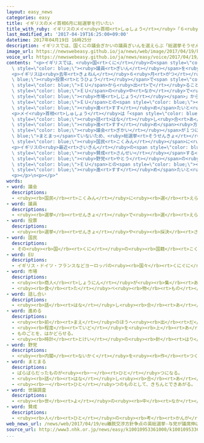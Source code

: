 ```yaml
---
layout: easy_news
categories: easy
title: イギリスのメイ首相6月に総選挙を行いたい
title_with_ruby: イギリスのメイ<ruby>首相<rt>しゅしょう</rt></ruby>「６<ruby>月<rt>がつ</rt></ruby>に<ruby>総選挙<rt>そうせんきょ</rt></ruby>を<ruby>行<rt>おこな</rt></ruby>いたい」
last_modified_at: '2017-04-19T16:25:00+09:00'
datetime: 2017年04月19日 16時25分
description: イギリスでは、国くにの議会ぎかいの議員ぎいんを選えらぶ「総選挙そうせんきょ」を２０２０年ねんに行おこなう予定よていでした。
image_url: https://newswebeasy.github.io/ja/news/web/image/2017/04/19/k10010953361000.jpg
voice_url: https://newswebeasy.github.io/ja/news/easy/voice/2017/04/19/k10010953361000.mp3
contents: "<p>イギリスでは、<ruby>国<rt>くに</rt></ruby>の<span style=\"color: blue;\"><ruby>議会<rt>ぎかい</rt></ruby></span>の<span\
  \ style=\"color: blue;\"><ruby>議員<rt>ぎいん</rt></ruby></span>を<ruby>選<rt>えら</rt></ruby>ぶ「<ruby>総選挙<rt>そうせんきょ</rt></ruby>」を２０２０<ruby>年<rt>ねん</rt></ruby>に<ruby>行<rt>おこな</rt></ruby>う<ruby>予定<rt>よてい</rt></ruby>でした。しかし、メイ<ruby>首相<rt>しゅしょう</rt></ruby>は１８<ruby>日<rt>にち</rt></ruby>、<ruby>今年<rt>ことし</rt></ruby>６<ruby>月<rt>がつ</rt></ruby><ruby>８日<rt>ようか</rt></ruby>に<ruby>総選挙<rt>そうせんきょ</rt></ruby>を<ruby>行<rt>おこな</rt></ruby>いたいと<ruby>言<rt>い</rt></ruby>いました。</p>\n\
  <p>イギリスは<ruby>去年<rt>きょねん</rt></ruby>６<ruby>月<rt>がつ</rt></ruby>、<span style=\"color:\
  \ blue;\"><ruby>投票<rt>とうひょう</rt></ruby></span>で<span style=\"color: blue;\"><ruby>国民<rt>こくみん</rt></ruby></span>に<ruby>意見<rt>いけん</rt></ruby>を<ruby>聞<rt>き</rt></ruby>いて、<span\
  \ style=\"color: blue;\">ＥＵ</span>から<ruby>出<rt>で</rt></ruby>ることを<ruby>決<rt>き</rt></ruby>めました。メイ<ruby>首相<rt>しゅしょう</rt></ruby>は、<span\
  \ style=\"color: blue;\">ＥＵ</span>の<ruby>中<rt>なか</rt></ruby>で<ruby>自由<rt>じゆう</rt></ruby>に<ruby>貿易<rt>ぼうえき</rt></ruby>ができる「１つの<span\
  \ style=\"color: blue;\"><ruby>市場<rt>しじょう</rt></ruby></span>」からも<ruby>出<rt>で</rt></ruby>ることにして、<span\
  \ style=\"color: blue;\">ＥＵ</span>との<span style=\"color: blue;\"><ruby>話<rt>はな</rt></ruby>し<ruby>合<rt>あ</rt></ruby>い</span>を<span\
  \ style=\"color: blue;\"><ruby>進<rt>すす</rt></ruby>め</span>たいと<ruby>考<rt>かんが</rt></ruby>えています。</p>\n\
  <p>メイ<ruby>首相<rt>しゅしょう</rt></ruby>は「<span style=\"color: blue;\"><ruby>野党<rt>やとう</rt></ruby></span>はこの<span\
  \ style=\"color: blue;\"><ruby>話<rt>はな</rt></ruby>し<ruby>合<rt>あ</rt></ruby>い</span>の<span\
  \ style=\"color: blue;\"><ruby>進<rt>すす</rt></ruby>め</span><ruby>方<rt>かた</rt></ruby>に<ruby>反対<rt>はんたい</rt></ruby>しています。<span\
  \ style=\"color: blue;\"><ruby>議会<rt>ぎかい</rt></ruby></span>が１つに<span style=\"color:\
  \ blue;\">まとまっ</span>ていないため、<ruby>総選挙<rt>そうせんきょ</rt></ruby>を<ruby>行<rt>おこな</rt></ruby>って<span\
  \ style=\"color: blue;\"><ruby>国民<rt>こくみん</rt></ruby></span>に<ruby>意見<rt>いけん</rt></ruby>を<ruby>聞<rt>き</rt></ruby>くことが<ruby>必要<rt>ひつよう</rt></ruby>です」と<ruby>説明<rt>せつめい</rt></ruby>しました。</p>\n\
  <p>イギリスの<ruby>最近<rt>さいきん</rt></ruby>の<span style=\"color: blue;\"><ruby>世論調査<rt>よろんちょうさ</rt></ruby></span>では、メイ<ruby>首相<rt>しゅしょう</rt></ruby>がいる<ruby>保守党<rt>ほしゅとう</rt></ruby>に<span\
  \ style=\"color: blue;\"><ruby>賛成<rt>さんせい</rt></ruby></span>する<ruby>人<rt>ひと</rt></ruby>は４４％で、<span\
  \ style=\"color: blue;\"><ruby>野党<rt>やとう</rt></ruby></span>の<ruby>労働党<rt>ろうどうとう</rt></ruby>は２３％でした。メイ<ruby>首相<rt>しゅしょう</rt></ruby>は、<ruby>総選挙<rt>そうせんきょ</rt></ruby>で<ruby>勝<rt>か</rt></ruby>って<span\
  \ style=\"color: blue;\">ＥＵ</span>との<span style=\"color: blue;\"><ruby>話<rt>はな</rt></ruby>し<ruby>合<rt>あ</rt></ruby>い</span>を<span\
  \ style=\"color: blue;\"><ruby>進<rt>すす</rt></ruby>め</span>たいと<ruby>考<rt>かんが</rt></ruby>えているようです。</p>\n\
  <p></p>\n<p></p>"
words:
- word: 議会
  descriptions:
  - <ruby><rb>国民</rb><rt>こくみん</rt></ruby>に<ruby><rb>選</rb><rt>えら</rt></ruby>ばれた<ruby><rb>議員</rb><rt>ぎいん</rt></ruby>が<ruby><rb>集</rb><rt>あつ</rt></ruby>まって、<ruby><rb>国</rb><rt>くに</rt></ruby>や<ruby><rb>地方</rb><rt>ちほう</rt></ruby>の<ruby><rb>政治</rb><rt>せいじ</rt></ruby>について<ruby><rb>話</rb><rt>はな</rt></ruby>し<ruby><rb>合</rb><rt>あ</rt></ruby>い、<ruby><rb>取</rb><rt>と</rt></ruby>り<ruby><rb>決</rb><rt>き</rt></ruby>めをする<ruby><rb>所</rb><rt>ところ</rt></ruby>。<ruby><rb>国</rb><rt>くに</rt></ruby>の<ruby><rb>議会</rb><rt>ぎかい</rt></ruby>の<ruby><rb>国会</rb><rt>こっかい</rt></ruby>と、<ruby><rb>都道府県</rb><rt>とどうふけん</rt></ruby>などの<ruby><rb>地方議会</rb><rt>ちほうぎかい</rt></ruby>とがある。
- word: 議員
  descriptions:
  - <ruby><rb>選挙</rb><rt>せんきょ</rt></ruby>で<ruby><rb>選</rb><rt>えら</rt></ruby>ばれ、<ruby><rb>国会</rb><rt>こっかい</rt></ruby>や<ruby><rb>地方</rb><rt>ちほう</rt></ruby>の<ruby><rb>議会</rb><rt>ぎかい</rt></ruby>で、<ruby><rb>政治</rb><rt>せいじ</rt></ruby>に<ruby><rb>関</rb><rt>かん</rt></ruby>することをいろいろ<ruby><rb>相談</rb><rt>そうだん</rt></ruby>する<ruby><rb>人</rb><rt>ひと</rt></ruby>。<ruby><rb>国会議員</rb><rt>こっかいぎいん</rt></ruby>・<ruby><rb>県議会議員</rb><rt>けんぎかいぎいん</rt></ruby>など。
- word: 投票
  descriptions:
  - <ruby><rb>選挙</rb><rt>せんきょ</rt></ruby>や<ruby><rb>採決</rb><rt>さいけつ</rt></ruby>で、<ruby><rb>選</rb><rt>えら</rt></ruby>びたい<ruby><rb>人</rb><rt>ひと</rt></ruby>の<ruby><rb>名前</rb><rt>なまえ</rt></ruby>や、<ruby><rb>賛成</rb><rt>さんせい</rt></ruby>か<ruby><rb>反対</rb><rt>はんたい</rt></ruby>かを、<ruby><rb>紙</rb><rt>かみ</rt></ruby>に<ruby><rb>書</rb><rt>か</rt></ruby>いて<ruby><rb>出</rb><rt>だ</rt></ruby>すこと。
- word: 国民
  descriptions:
  - その<ruby><rb>国</rb><rt>くに</rt></ruby>の<ruby><rb>国籍</rb><rt>こくせき</rt></ruby>を<ruby><rb>持</rb><rt>も</rt></ruby>つ<ruby><rb>人々</rb><rt>ひとびと</rt></ruby>。
- word: EU
  descriptions:
  - イギリス・ドイツ・フランスなどヨーロッパの<ruby><rb>国々</rb><rt>くにぐに</rt></ruby>が、<ruby><rb>共同</rb><rt>きょうどう</rt></ruby>で<ruby><rb>国</rb><rt>くに</rt></ruby>の<ruby><rb>安全</rb><rt>あんぜん</rt></ruby>をはかったり<ruby><rb>経済</rb><rt>けいざい</rt></ruby>を<ruby><rb>運営</rb><rt>うんえい</rt></ruby>したりしようとする<ruby><rb>組織</rb><rt>そしき</rt></ruby>。
- word: 市場
  descriptions:
  - <ruby><rb>商人</rb><rt>しょうにん</rt></ruby>が<ruby><rb>集</rb><rt>あつ</rt></ruby>まって、<ruby><rb>魚</rb><rt>さかな</rt></ruby>や<ruby><rb>野菜</rb><rt>やさい</rt></ruby>などを<ruby><rb>売</rb><rt>う</rt></ruby>り<ruby><rb>買</rb><rt>か</rt></ruby>いする<ruby><rb>所</rb><rt>ところ</rt></ruby>。<ruby><rb>市</rb><rt>いち</rt></ruby>。
  - <ruby><rb>食</rb><rt>た</rt></ruby>べ<ruby><rb>物</rb><rt>もの</rt></ruby>や<ruby><rb>日用品</rb><rt>にちようひん</rt></ruby>などの<ruby><rb>小売店</rb><rt>こうりてん</rt></ruby>が、<ruby><rb>一</rb><rt>いっ</rt></ruby>か<ruby><rb>所</rb><rt>しょ</rt></ruby>に<ruby><rb>集</rb><rt>あつ</rt></ruby>まって<ruby><rb>品物</rb><rt>しなもの</rt></ruby>を<ruby><rb>売</rb><rt>う</rt></ruby>っている<ruby><rb>所</rb><rt>ところ</rt></ruby>。マーケット。
- word: 話し合い
  descriptions:
  - <ruby><rb>話</rb><rt>はな</rt></ruby>し<ruby><rb>合</rb><rt>あ</rt></ruby>うこと。<ruby><rb>相談</rb><rt>そうだん</rt></ruby>。
- word: 進める
  descriptions:
  - <ruby><rb>前</rb><rt>まえ</rt></ruby>のほうへ<ruby><rb>出</rb><rt>だ</rt></ruby>す。
  - <ruby><rb>程度</rb><rt>ていど</rt></ruby>を<ruby><rb>上</rb><rt>あ</rt></ruby>げる。
  - ものごとを、はかどらせる。
  - <ruby><rb>時計</rb><rt>とけい</rt></ruby>の<ruby><rb>針</rb><rt>はり</rt></ruby>を<ruby><rb>早</rb><rt>はや</rt></ruby>める。
- word: 野党
  descriptions:
  - <ruby><rb>内閣</rb><rt>ないかく</rt></ruby>を<ruby><rb>作</rb><rt>つく</rt></ruby>っていない<ruby><rb>政党</rb><rt>せいとう</rt></ruby>。
- word: まとまる
  descriptions:
  - ばらばらだったものが<ruby><rb>一</rb><rt>ひと</rt></ruby>つになる。
  - <ruby><rb>話</rb><rt>はな</rt></ruby>し<ruby><rb>合</rb><rt>あ</rt></ruby>いがつく。うまく<ruby><rb>解決</rb><rt>かいけつ</rt></ruby>する。
  - <ruby><rb>一</rb><rt>ひと</rt></ruby>つのものとして、きちんとできあがる。
- word: 世論調査
  descriptions:
  - <ruby><rb>世</rb><rt>よ</rt></ruby>の<ruby><rb>中</rb><rt>なか</rt></ruby>の<ruby><rb>人々</rb><rt>ひとびと</rt></ruby>の<ruby><rb>考</rb><rt>かんが</rt></ruby>えや<ruby><rb>意見</rb><rt>いけん</rt></ruby>を<ruby><rb>集</rb><rt>あつ</rt></ruby>めて、<ruby><rb>調</rb><rt>しら</rt></ruby>べること。せろんちょうさ。
- word: 賛成
  descriptions:
  - <ruby><rb>人</rb><rt>ひと</rt></ruby>の<ruby><rb>考</rb><rt>かんが</rt></ruby>えをよいと<ruby><rb>認</rb><rt>みと</rt></ruby>めること。<ruby><rb>同意</rb><rt>どうい</rt></ruby>すること。
web_news_url: /news/web/2017/04/19/eu離脱交渉方針争点の英総選挙-与党が議席伸ばせるか/
source_url: http://www3.nhk.or.jp/news/easy/k10010953361000/k10010953361000.html
...
```

